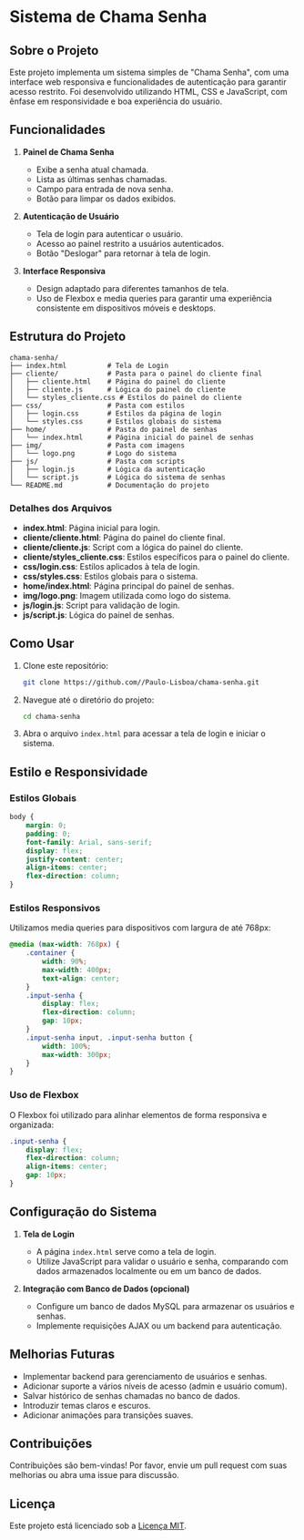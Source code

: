 # Sistema de Chama Senha

## Sobre o Projeto

Este projeto implementa um sistema simples de "Chama Senha", com uma interface web responsiva e funcionalidades de autenticação para garantir acesso restrito. Foi desenvolvido utilizando HTML, CSS e JavaScript, com ênfase em responsividade e boa experiência do usuário.

## Funcionalidades

1. **Painel de Chama Senha**
   - Exibe a senha atual chamada.
   - Lista as últimas senhas chamadas.
   - Campo para entrada de nova senha.
   - Botão para limpar os dados exibidos.

2. **Autenticação de Usuário**
   - Tela de login para autenticar o usuário.
   - Acesso ao painel restrito a usuários autenticados.
   - Botão "Deslogar" para retornar à tela de login.

3. **Interface Responsiva**
   - Design adaptado para diferentes tamanhos de tela.
   - Uso de Flexbox e media queries para garantir uma experiência consistente em dispositivos móveis e desktops.

## Estrutura do Projeto

```
chama-senha/
├── index.html          # Tela de Login
├── cliente/            # Pasta para o painel do cliente final
│   ├── cliente.html    # Página do painel do cliente
│   ├── cliente.js      # Lógica do painel do cliente
│   └── styles_cliente.css # Estilos do painel do cliente
├── css/                # Pasta com estilos
│   ├── login.css       # Estilos da página de login
│   └── styles.css      # Estilos globais do sistema
├── home/               # Pasta do painel de senhas
│   └── index.html      # Página inicial do painel de senhas
├── img/                # Pasta com imagens
│   └── logo.png        # Logo do sistema
├── js/                 # Pasta com scripts
│   ├── login.js        # Lógica da autenticação
│   └── script.js       # Lógica do sistema de senhas
└── README.md           # Documentação do projeto
```

### Detalhes dos Arquivos

- **index.html**: Página inicial para login.
- **cliente/cliente.html**: Página do painel do cliente final.
- **cliente/cliente.js**: Script com a lógica do painel do cliente.
- **cliente/styles_cliente.css**: Estilos específicos para o painel do cliente.
- **css/login.css**: Estilos aplicados à tela de login.
- **css/styles.css**: Estilos globais para o sistema.
- **home/index.html**: Página principal do painel de senhas.
- **img/logo.png**: Imagem utilizada como logo do sistema.
- **js/login.js**: Script para validação de login.
- **js/script.js**: Lógica do painel de senhas.

## Como Usar

1. Clone este repositório:
   ```bash
   git clone https://github.com//Paulo-Lisboa/chama-senha.git
   ```
2. Navegue até o diretório do projeto:
   ```bash
   cd chama-senha
   ```
3. Abra o arquivo `index.html` para acessar a tela de login e iniciar o sistema.

## Estilo e Responsividade

### Estilos Globais

```css
body {
    margin: 0;
    padding: 0;
    font-family: Arial, sans-serif;
    display: flex;
    justify-content: center;
    align-items: center;
    flex-direction: column;
}
```

### Estilos Responsivos

Utilizamos media queries para dispositivos com largura de até 768px:

```css
@media (max-width: 768px) {
    .container {
        width: 90%;
        max-width: 400px;
        text-align: center;
    }
    .input-senha {
        display: flex;
        flex-direction: column;
        gap: 10px;
    }
    .input-senha input, .input-senha button {
        width: 100%;
        max-width: 300px;
    }
}
```

### Uso de Flexbox

O Flexbox foi utilizado para alinhar elementos de forma responsiva e organizada:

```css
.input-senha {
    display: flex;
    flex-direction: column;
    align-items: center;
    gap: 10px;
}
```

## Configuração do Sistema

1. **Tela de Login**
   - A página `index.html` serve como a tela de login.
   - Utilize JavaScript para validar o usuário e senha, comparando com dados armazenados localmente ou em um banco de dados.

2. **Integração com Banco de Dados (opcional)**
   - Configure um banco de dados MySQL para armazenar os usuários e senhas.
   - Implemente requisições AJAX ou um backend para autenticação.

## Melhorias Futuras

- Implementar backend para gerenciamento de usuários e senhas.
- Adicionar suporte a vários níveis de acesso (admin e usuário comum).
- Salvar histórico de senhas chamadas no banco de dados.
- Introduzir temas claros e escuros.
- Adicionar animações para transições suaves.

## Contribuições

Contribuições são bem-vindas! Por favor, envie um pull request com suas melhorias ou abra uma issue para discussão.

## Licença

Este projeto está licenciado sob a [Licença MIT](LICENSE).
